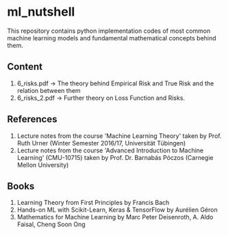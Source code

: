 # ml_nutshell
This repository contains python implementation codes of most common machine learning models and fundamental mathematical concepts behind them.

## Content
1. 6_risks.pdf $\rightarrow$ The theory behind Empirical Risk and True Risk and the relation between them
2. 6_risks_2.pdf $\rightarrow$ Further theory on Loss Function and Risks.

## References
1. Lecture notes from the course 'Machine Learning Theory' taken by Prof. Ruth Urner (Winter Semester 2016/17, Universität Tübingen)
2. Lecture notes from the course 'Advanced Introduction to Machine Learning' (CMU-10715) taken by Prof. Dr. Barnabás Póczos (Carnegie Mellon University)

## Books
1. Learning Theory from First Principles by Francis Bach
2. Hands-on ML with Scikit-Learn, Keras & TensorFlow by Aurélien Géron
3. Mathematics for Machine Learning by Marc Peter Deisenroth, A. Aldo Faisal, Cheng Soon Ong
